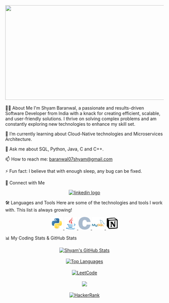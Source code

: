 <div align="center">
<img src="https://media.giphy.com/media/dWesBcTLavkZuG35MI/giphy.gif" width="600" height="300"/>
</div>

👨‍💻 About Me
I'm Shyam Baranwal, a passionate and results-driven Software Developer from India with a knack for creating efficient, scalable, and user-friendly solutions. I thrive on solving complex problems and am constantly exploring new technologies to enhance my skill set.

🌱 I’m currently learning about Cloud-Native technologies and Microservices Architecture.

🤔 Ask me about SQL, Python, Java, C and C++.

📫 How to reach me: baranwal07shyam@gmail.com

⚡ Fun fact: I believe that with enough sleep, any bug can be fixed.

🤝 Connect with Me
<p align="center">
<a href="https://www.linkedin.com/in/baranwal07shyam/" target="_blank">
<img src="https://raw.githubusercontent.com/maurodesouza/profile-readme-generator/master/src/assets/icons/social/linkedin/default.svg" width="52" height="40" alt="linkedin logo"  />
</a>
</p>

🛠️ Languages and Tools
Here are some of the technologies and tools I work with. This list is always growing!

<p align="center">
<a href="https://www.python.org" target="_blank" rel="noreferrer"> <img src="https://raw.githubusercontent.com/devicons/devicon/master/icons/python/python-original.svg" alt="python" width="40" height="40"/> </a>
<a href="https://www.java.com" target="_blank" rel="noreferrer"> <img src="https://raw.githubusercontent.com/devicons/devicon/master/icons/java/java-original.svg" alt="java" width="40" height="40"/> </a>
<a href="https://www.cprogramming.com/" target="_blank" rel="noreferrer"> <img src="https://raw.githubusercontent.com/devicons/devicon/master/icons/c/c-original.svg" alt="c" width="40" height="40"/> </a>
<a href="https://www.mysql.com/" target="_blank" rel="noreferrer"> <img src="https://raw.githubusercontent.com/devicons/devicon/master/icons/mysql/mysql-original-wordmark.svg" alt="sql" width="40" height="40"/> </a>
<a href="https://www.notion.so/" target="_blank" rel="noreferrer"> <img src="https://raw.githubusercontent.com/devicons/devicon/master/icons/notion/notion-original.svg" alt="notion" width="40" height="40"/> </a>
</p>

📊 My Coding Stats & GitHub Stats
<div align="center">

<a href="https://github.com/Shyam7705">
<img align="center" src="https://github-readme-stats.vercel.app/api?username=Shyam7705&show_icons=true&theme=tokyonight&hide_border=true&include_all_commits=true&count_private=true" alt="Shyam's GitHub Stats" />
</a>
<br/><br/>
<a href="https://github.com/Shyam7705">
<img align="center" src="https://github-readme-stats.vercel.app/api/top-langs/?username=Shyam7705&layout=compact&theme=tokyonight&hide_border=true" alt="Top Languages" />
</a>
<br/><br/>
<a href="https://leetcode.com/Shyamac/">
<img align="center" src="https://img.shields.io/badge/-LeetCode-FFA116?style=for-the-badge&logo=LeetCode&logoColor=black" alt="LeetCode"/>
</a>
<br/><br/>
<a href="https://auth.geeksforgeeks.org/user/baranwal8k15/">
<img align="center" src="https://gfg-readme-stats.vercel.app/api?user_id=baranwal8k15&theme=tokyonight&hide_border=true"/>
</a>
<br/><br/>
<a href="https://www.hackerrank.com/profile/baranwal07shyam">
<img align="center" src="https://img.shields.io/badge/-HackerRank-2EC866?style=for-the-badge&logo=HackerRank&logoColor=white" alt="HackerRank"/>
</a>

</div>
